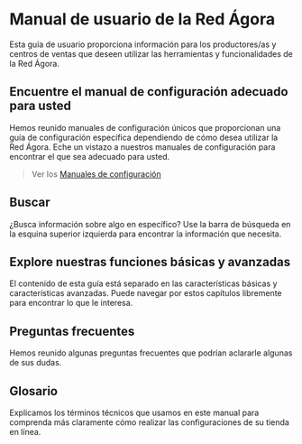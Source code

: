 # Manual de usuario de la Red Ágora

Esta guía de usuario proporciona información para los productores/as y centros de ventas que deseen utilizar las herramientas y funcionalidades de la Red Ágora.

## Encuentre el manual de configuración adecuado para usted
Hemos reunido manuales de configuración únicos que proporcionan una guía de configuración específica dependiendo de cómo desea utilizar la Red Ágora. Eche un vistazo a nuestros manuales de configuración para encontrar el que sea adecuado para usted.

> Ver los [Manuales de configuración](/setup-manuals.md)

## Buscar
¿Busca información sobre algo en específico? Use la barra de búsqueda en la esquina superior izquierda para encontrar la información que necesita.

## Explore nuestras funciones básicas y avanzadas
El contenido de esta guía está separado en las características básicas y características avanzadas. Puede navegar por estos capítulos libremente para encontrar lo que le interesa.

## Preguntas frecuentes
Hemos reunido algunas preguntas frecuentes que podrían aclararle algunas de sus dudas.

## Glosario
Explicamos los términos técnicos que usamos en este manual para comprenda más claramente cómo realizar las configuraciones de su tienda en línea.

